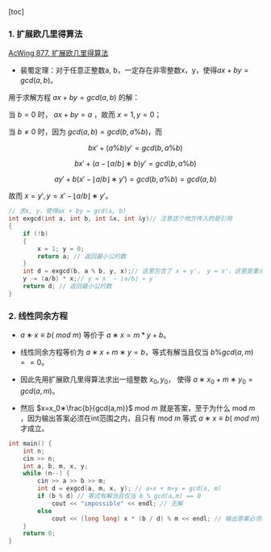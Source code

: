 [toc]

### 1. 扩展欧几里得算法

[AcWing 877. 扩展欧几里得算法](https://www.acwing.com/problem/content/879/) 

+ 裴蜀定理：对于任意正整数a, b，一定存在非零整数x，y，使得$ax + by = gcd(a, b)$。

用于求解方程 $ax+by=gcd(a,b)$ 的解：

当 $b=0$ 时， $ax+by=a$ ，故而 $x=1,y=0$；

当 $b≠0$ 时，因为 $gcd(a,b)=gcd(b,a\%b)$，而

$$
bx′+(a\%b)y′=gcd(b,a\%b)
$$

$$
bx′+(a−⌊a/b⌋∗b)y′=gcd(b,a\%b)
$$

$$
ay′+b(x′−⌊a/b⌋∗y′)=gcd(b,a\%b)=gcd(a,b)​
$$


故而 $x=y′,y=x′−⌊a/b⌋∗y′$。

```cpp
// 求x, y，使得ax + by = gcd(a, b)
int exgcd(int a, int b, int &x, int &y)// 注意这个地方传入的是引用
{
    if (!b)
    {
        x = 1; y = 0;
        return a; // 返回最小公约数
    }
    int d = exgcd(b, a % b, y, x);// 这里包含了 x = y'， y = x'，这里是重点
    y -= (a/b) * x;// y = x′ − ⌊a/b⌋ ∗ y′
    return d; // 返回最小公约数
}
```



### 2. 线性同余方程

+ $a∗x≡b$( $mod$  $m$) 等价于 $a∗x=m*y+b$。

+ 线性同余方程等价为 $a∗x+m∗y=b$，等式有解当且仅当 $b\%gcd(a,m)==0$。
+ 因此先用扩展欧几里得算法求出一组整数 $x_0,y_0$， 使得 $a∗x_0+m∗y_0=gcd(a,m)$。 
+ 然后 $x=x_0∗\frac{b}{gcd(a,m)}$ mod $m$ 就是答案，至于为什么 mod $m$ ，因为输出答案必须在int范围之内，且只有 mod $m$ 等式 $a∗x≡b$( $mod$  $m$) 才成立。

```cpp
int main() {
	int n;
	cin >> n;
	int a, b, m, x, y;
	while (n--) {
		cin >> a >> b >> m;
		int d = exgcd(a, m, x, y); // a∗x + m∗y = gcd(a, m)
		if (b % d) // 等式有解当且仅当 b % gcd(a,m) == 0
            cout << "impossible" << endl; // 无解
		else 
            cout << (long long) x * (b / d) % m << endl; // 输出答案必须在 int 范围之内，且只有 mod m 等式 a∗x≡b(mod m) 才成立
	}
	return 0;
}
```



